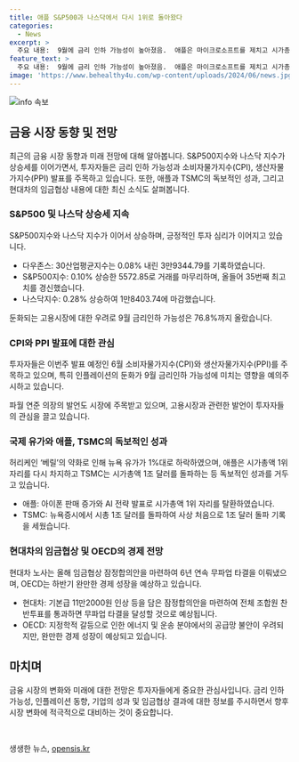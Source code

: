 ```yaml
---
title: 애플 S&P500과 나스닥에서 다시 1위로 돌아왔다
categories:
  - News
excerpt: >
  주요 내용:  9월에 금리 인하 가능성이 높아졌음.  애플은 마이크로소프트를 제치고 시가총액 1위로 등극.  TSMC가 시가총액 1조 달러를 돌파, 현대차도 임금협상 잠정합의안 마련.  S&P500와 나스닥 지수가 상승세를 보임.  투자자들은 6월 CPI 및 PPI 발표에 주목하고 있음.  허리케인 베릴이 약화되어 뉴욕 유가가 하락함.  글로벌 시장 동향과 금융, 기술, 자동차 업종의 주요 사건들을 요약했으며, 투자자 및 경제 관심사를 다루고 있음.
feature_text: >
  주요 내용:  9월에 금리 인하 가능성이 높아졌음.  애플은 마이크로소프트를 제치고 시가총액 1위로 등극.  TSMC가 시가총액 1조 달러를 돌파, 현대차도 임금협상 잠정합의안 마련.  S&P500와 나스닥 지수가 상승세를 보임.  투자자들은 6월 CPI 및 PPI 발표에 주목하고 있음.  허리케인 베릴이 약화되어 뉴욕 유가가 하락함.  글로벌 시장 동향과 금융, 기술, 자동차 업종의 주요 사건들을 요약했으며, 투자자 및 경제 관심사를 다루고 있음.
image: 'https://www.behealthy4u.com/wp-content/uploads/2024/06/news.jpg'
---
```


<p><img src="https://www.behealthy4u.com/wp-content/uploads/2024/06/news.jpg" alt="info 속보" /></p>

<h2 data-ke-size="size26">금융 시장 동향 및 전망</h2>

<p data-ke-size="size16">최근의 금융 시장 동향과 미래 전망에 대해 알아봅니다. S&P500지수와 나스닥 지수가 상승세를 이어가면서, 투자자들은 금리 인하 가능성과 소비자물가지수(CPI), 생산자물가지수(PPI) 발표를 주목하고 있습니다. 또한, 애플과 TSMC의 독보적인 성과, 그리고 현대차의 임금협상 내용에 대한 최신 소식도 살펴봅니다.</p>

<h3 data-ke-size="size22">S&P500 및 나스닥 상승세 지속</h3>

<p data-ke-size="size16">S&P500지수와 나스닥 지수가 이어서 상승하며, 긍정적인 투자 심리가 이어지고 있습니다.</p>

<ul>
  <li>다우존스: 30산업평균지수는 0.08% 내린 3만9344.79를 기록하였습니다.</li>
  <li>S&P500지수: 0.10% 상승한 5572.85로 거래를 마무리하며, 올들어 35번째 최고치를 경신했습니다.</li>
  <li>나스닥지수: 0.28% 상승하여 1만8403.74에 마감했습니다.</li>
</ul>

<p data-ke-size="size16">둔화되는 고용시장에 대한 우려로 9월 금리인하 가능성은 76.8%까지 올랐습니다.</p>

<h3 data-ke-size="size22">CPI와 PPI 발표에 대한 관심</h3>

<p data-ke-size="size16">투자자들은 이번주 발표 예정인 6월 소비자물가지수(CPI)와 생산자물가지수(PPI)를 주목하고 있으며, 특히 인플레이션의 둔화가 9월 금리인하 가능성에 미치는 영향을 예의주시하고 있습니다.</p>

<p data-ke-size="size16">파월 연준 의장의 발언도 시장에 주목받고 있으며, 고용시장과 관련한 발언이 투자자들의 관심을 끌고 있습니다.</p>

<h3 data-ke-size="size22">국제 유가와 애플, TSMC의 독보적인 성과</h3>

<p data-ke-size="size16">허리케인 ‘베릴’의 약화로 인해 뉴욕 유가가 1%대로 하락하였으며, 애플은 시가총액 1위 자리를 다시 차지하고 TSMC는 시가총액 1조 달러를 돌파하는 등 독보적인 성과를 거두고 있습니다.</p>

<ul>
  <li>애플: 아이폰 판매 증가와 AI 전략 발표로 시가총액 1위 자리를 탈환하였습니다.</li>
  <li>TSMC: 뉴욕증시에서 시총 1조 달러를 돌파하여 사상 처음으로 1조 달러 돌파 기록을 세웠습니다.</li>
</ul>

<h3 data-ke-size="size22">현대차의 임금협상 및 OECD의 경제 전망</h3>

<p data-ke-size="size16">현대차 노사는 올해 임금협상 잠정합의안을 마련하여 6년 연속 무파업 타결을 이뤄냈으며, OECD는 하반기 완만한 경제 성장을 예상하고 있습니다.</p>

<ul>
  <li>현대차: 기본급 11만2000원 인상 등을 담은 잠정합의안을 마련하여 전체 조합원 찬반투표를 통과하면 무파업 타결을 달성할 것으로 예상됩니다.</li>
  <li>OECD: 지정학적 갈등으로 인한 에너지 및 운송 분야에서의 공급망 불안이 우려되지만, 완만한 경제 성장이 예상되고 있습니다.</li>
</ul>

<h2 data-ke-size="size26">마치며</h2>

<p data-ke-size="size16">금융 시장의 변화와 미래에 대한 전망은 투자자들에게 중요한 관심사입니다. 금리 인하 가능성, 인플레이션 동향, 기업의 성과 및 임금협상 결과에 대한 정보를 주시하면서 향후 시장 변화에 적극적으로 대비하는 것이 중요합니다.</p>

<p data-ke-size="size16">&nbsp;</p>
생생한 뉴스, <a href="https://opensis.kr" rel="dofollow">opensis.kr</a>



